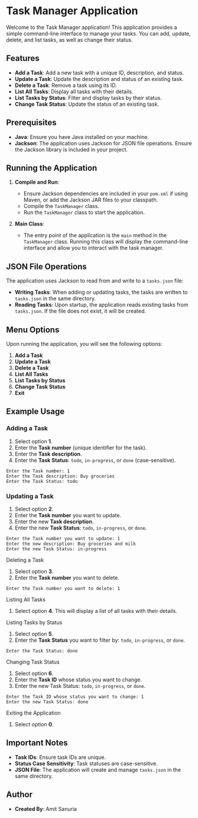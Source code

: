 # Task Manager Application

Welcome to the Task Manager application! This application provides a simple command-line interface to manage your tasks. You can add, update, delete, and list tasks, as well as change their status.

## Features

- **Add a Task**: Add a new task with a unique ID, description, and status.
- **Update a Task**: Update the description and status of an existing task.
- **Delete a Task**: Remove a task using its ID.
- **List All Tasks**: Display all tasks with their details.
- **List Tasks by Status**: Filter and display tasks by their status.
- **Change Task Status**: Update the status of an existing task.

## Prerequisites

- **Java**: Ensure you have Java installed on your machine.
- **Jackson**: The application uses Jackson for JSON file operations. Ensure the Jackson library is included in your project.

## Running the Application

1. **Compile and Run**:
   - Ensure Jackson dependencies are included in your `pom.xml` if using Maven, or add the Jackson JAR files to your classpath.
   - Compile the `TaskManager` class.
   - Run the `TaskManager` class to start the application.

2. **Main Class**:
   - The entry point of the application is the `main` method in the `TaskManager` class. Running this class will display the command-line interface and allow you to interact with the task manager.

## JSON File Operations

The application uses Jackson to read from and write to a `tasks.json` file:

- **Writing Tasks**: When adding or updating tasks, the tasks are written to `tasks.json` in the same directory.
- **Reading Tasks**: Upon startup, the application reads existing tasks from `tasks.json`. If the file does not exist, it will be created.

## Menu Options

Upon running the application, you will see the following options:

1. **Add a Task**
2. **Update a Task**
3. **Delete a Task**
4. **List All Tasks**
5. **List Tasks by Status**
6. **Change Task Status**
0. **Exit**

## Example Usage

### Adding a Task

1. Select option **1**.
2. Enter the **Task number** (unique identifier for the task).
3. Enter the **Task description**.
4. Enter the **Task Status**: `todo`, `in-progress`, or `done` (case-sensitive).

```
Enter the Task number: 1
Enter the Task description: Buy groceries
Enter the Task Status: todo
```

### Updating a Task
1. Select option **2**.
2. Enter the **Task number** you want to update.
3. Enter the new **Task description**.
4. Enter the new **Task Status**: `todo`, `in-progress`, or `done`.

```
Enter the Task number you want to update: 1
Enter the new description: Buy groceries and milk
Enter the new Task Status: in-progress
```

Deleting a Task
1. Select option **3**.
2. Enter the **Task number** you want to delete.
```
Enter the Task number you want to delete: 1
```

Listing All Tasks
1. Select option **4**.
This will display a list of all tasks with their details.

Listing Tasks by Status
1. Select option **5**.
2. Enter the **Task Status** you want to filter by: `todo`, `in-progress`, or `done`.
```
Enter the Task Status: done
```

Changing Task Status
1. Select option **6**.
2. Enter the **Task ID** whose status you want to change.
3. Enter the new Task Status: `todo`, `in-progress`, or `done`.
```
Enter the Task ID whose status you want to change: 1
Enter the new Task Status: done
```

Exiting the Application
1. Select option **0**.

## Important Notes

- **Task IDs**: Ensure task IDs are unique.
- **Status Case Sensitivity**: Task statuses are case-sensitive.
- **JSON File**: The application will create and manage `tasks.json` in the same directory.

## Author

- **Created By**: Amit Sanuria

